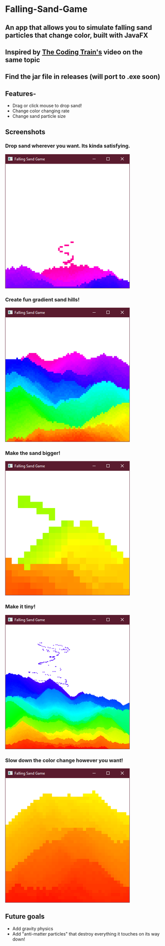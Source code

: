 # Falling-Sand-Game
## An app that allows you to simulate falling sand particles that change color, built with JavaFX
## Inspired by [The Coding Train's](https://www.youtube.com/@TheCodingTrain) video on the same topic
## Find the jar file in releases (will port to .exe soon)
## Features-
- Drag or click mouse to drop sand!
- Change color changing rate
- Change sand particle size

## Screenshots

### Drop sand wherever you want. Its kinda satisfying.
![](https://github.com/josephbinoy/Falling-Sand-Game/blob/main/screenshots/Screenshot%202024-02-02%20201608.png?raw=true)

### Create fun gradient sand hills!
![](https://github.com/josephbinoy/Falling-Sand-Game/blob/main/screenshots/Screenshot%202024-02-02%20201137.png?raw=true)

### Make the sand bigger!
![](https://github.com/josephbinoy/Falling-Sand-Game/blob/main/screenshots/Screenshot%202024-02-02%20202525.png?raw=true)

### Make it tiny!
![](https://github.com/josephbinoy/Falling-Sand-Game/blob/main/screenshots/Screenshot%202024-02-02%20202742.png?raw=true)

### Slow down the color change however you want!
![](https://github.com/josephbinoy/Falling-Sand-Game/blob/main/screenshots/Screenshot%202024-02-02%20202908.png?raw=true)

## Future goals
- Add gravity physics
- Add "anti-matter particles" that destroy everything it touches on its way down!
